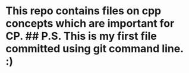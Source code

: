 # This repo contains files on cpp concepts which are important for CP. ## P.S. This is my first file committed using git command line. :)
